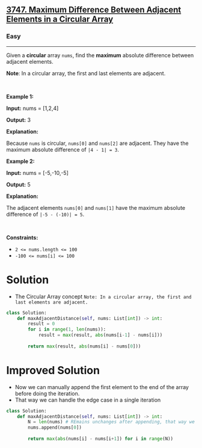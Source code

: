 <h2><a href="https://leetcode.com/problems/maximum-difference-between-adjacent-elements-in-a-circular-array">3747. Maximum Difference Between Adjacent Elements in a Circular Array</a></h2><h3>Easy</h3><hr><p>Given a <strong>circular</strong> array <code>nums</code>, find the <b>maximum</b> absolute difference between adjacent elements.</p>

<p><strong>Note</strong>: In a circular array, the first and last elements are adjacent.</p>

<p>&nbsp;</p>
<p><strong class="example">Example 1:</strong></p>

<div class="example-block">
<p><strong>Input:</strong> <span class="example-io">nums = [1,2,4]</span></p>

<p><strong>Output:</strong> <span class="example-io">3</span></p>

<p><strong>Explanation:</strong></p>

<p>Because <code>nums</code> is circular, <code>nums[0]</code> and <code>nums[2]</code> are adjacent. They have the maximum absolute difference of <code>|4 - 1| = 3</code>.</p>
</div>

<p><strong class="example">Example 2:</strong></p>

<div class="example-block">
<p><strong>Input:</strong> <span class="example-io">nums = [-5,-10,-5]</span></p>

<p><strong>Output:</strong> <span class="example-io">5</span></p>

<p><strong>Explanation:</strong></p>

<p>The adjacent elements <code>nums[0]</code> and <code>nums[1]</code> have the maximum absolute difference of <code>|-5 - (-10)| = 5</code>.</p>
</div>

<p>&nbsp;</p>
<p><strong>Constraints:</strong></p>

<ul>
	<li><code>2 &lt;= nums.length &lt;= 100</code></li>
	<li><code>-100 &lt;= nums[i] &lt;= 100</code></li>
</ul>

# Solution 
* The Circular Array concept `Note: In a circular array, the first and last elements are adjacent.`

```python
class Solution:
    def maxAdjacentDistance(self, nums: List[int]) -> int:
        result = 0
        for i in range(1, len(nums)):
            result = max(result, abs(nums[i-1] - nums[i]))
        
        return max(result, abs(nums[i] - nums[0]))
```
# Improved Solution 
* Now we can manually append the first element to the end of the array before doing the iteration.
* That way we can handle the edge case in a single iteration 

```python
class Solution:
    def maxAdjacentDistance(self, nums: List[int]) -> int: 
        N = len(nums) # REmains unchanges after appending, that way we can avoid the out of index range
        nums.append(nums[0])
        
        return max(abs(nums[i] - nums[i+1]) for i in range(N))
```
